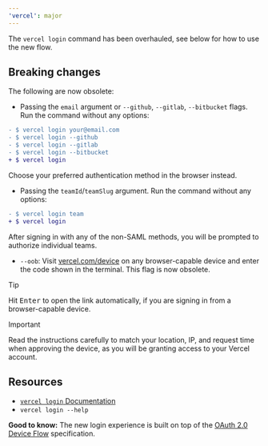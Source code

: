 ```yaml
---
'vercel': major
---
```


The `vercel login` command has been overhauled, see below for how to use the new flow.

## Breaking changes

The following are now obsolete:

- Passing the `email` argument or `--github`, `--gitlab`, `--bitbucket` flags. Run the command without any options:

```diff
- $ vercel login your@email.com
- $ vercel login --github
- $ vercel login --gitlab
- $ vercel login --bitbucket
+ $ vercel login
```

Choose your preferred authentication method in the browser instead.

- Passing the `teamId`/`teamSlug` argument. Run the command without any options:

```diff
- $ vercel login team
+ $ vercel login
```

After signing in with any of the non-SAML methods, you will be prompted to authorize individual teams.

- `--oob`: Visit [vercel.com/device](https://vercel.com/device) on any browser-capable device and enter the code shown in the terminal. This flag is now obsolete.

> [!TIP]
> Hit <kbd>Enter</kbd> to open the link automatically, if you are signing in from a browser-capable device.

> [!IMPORTANT]
> Read the instructions carefully to match your location, IP, and request time when approving the device, as you will be granting access to your Vercel account.

## Resources

- [`vercel login` Documentation](https://vercel.com/docs/cli/login)
- `vercel login --help`

**Good to know:** The new login experience is built on top of the [OAuth 2.0 Device Flow](https://datatracker.ietf.org/doc/html/rfc8628) specification.
